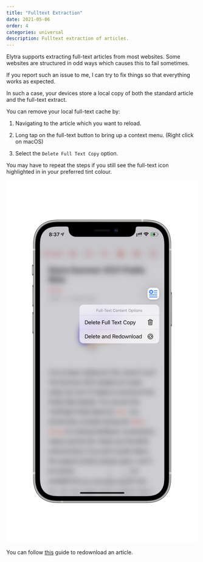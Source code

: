 ```yaml
---
title: "Fulltext Extraction"
date: 2021-05-06
order: 4
categories: universal
description: Fulltext extraction of articles. 
---
```


Elytra supports extracting full-text articles from most websites. Some websites are structured in odd ways which causes this to fail sometimes. 

If you report such an issue to me, I can try to fix things so that everything works as expected. 

In such a case, your devices store a local copy of both the standard article and the full-text extract. 

You can remove your local full-text cache by:

1. Navigating to the article which you want to reload. 

2. Long tap on the full-text button to bring up a context menu. (Right click on macOS)

3. Select the `Delete Full Text Copy` option. 

You may have to repeat the steps if you still see the full-text icon highlighted in in your preferred tint colour. 

![Feed Context Menu](/assets/images/web/fulltext/iVBORw0KGgoAAAANSUhEUgAABwgAAA1ICAYAAACDu8CkAAAACXBIWXMAAAsTAAALEwEAmpwYAAALMWlUWHRYTUw6Y29tLmFkb2Jl@2x.PNG)

You can follow [this](https://faq.elytra.app/2021/reload-articles/) guide to redownload an article. 
